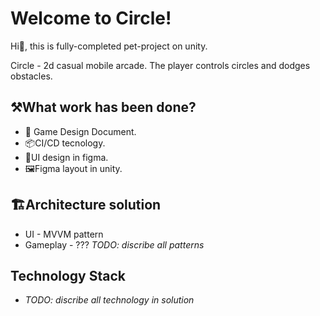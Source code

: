 # Welcome to Circle!
Hi👋, this is fully-completed pet-project on unity. 

Circle - 2d casual mobile arcade. The player controls circles and dodges obstacles.
## ⚒️What work has been done?
 - 📃 Game Design Document.
 - 📦CI/CD tecnology.
 - 🎨UI design in figma.
 - 🖼️Figma layout in unity.
## 🏗️Architecture solution
 - UI - MVVM pattern
 - Gameplay -  ??? *TODO: discribe all patterns*

## Technology Stack
 - *TODO: discribe all technology in solution*
